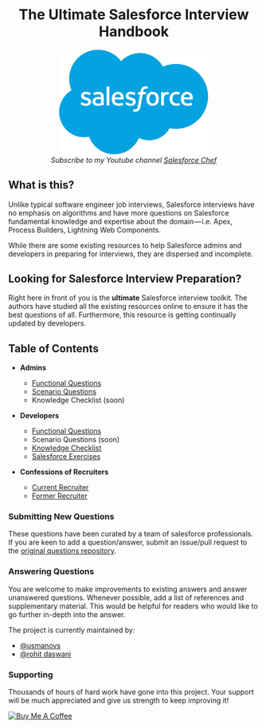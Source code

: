 <h1 align="center">The Ultimate Salesforce Interview Handbook</h1>

<div align="center">
    <img src="assets/sflogo.png" alt="Salesforce Interview Handbook" width="300"/>
    <br> 
    <em>Subscribe to my Youtube channel <a href="https://www.youtube.com/user/seyitbek"> Salesforce Chef</a> </em>
  </p>
</div>

## What is this?

Unlike typical software engineer job interviews, Salesforce interviews have no emphasis on algorithms and have more questions on Salesforce fundamental knowledge and expertise about the domain — i.e. Apex, Process Builders, Lightning Web Components.

While there are some existing resources to help Salesforce admins and developers in preparing for interviews, they are dispersed and incomplete.

## Looking for Salesforce Interview Preparation?
Right here in front of you is the **ultimate** Salesforce interview toolkit. The authors have studied all the existing resources online to ensure it has the best questions of all. Furthermore, this resource is getting continually updated by developers.

## Table of Contents

* **Admins**
  * [Functional Questions](/questions/admin-technical-questions.md)
  * [Scenario Questions](/questions/admin-scenario-questions.md)
  * Knowledge Checklist (soon)

* **Developers**
  * [Functional Questions](/questions/developer-questions.md)
  * Scenario Questions (soon)
  * [Knowledge Checklist](/questions/developers-knowledge-checklist.md)
  * <a href="https://usmanovs.github.io/Salesforce-Interview-Handbook/website//">Salesforce Exercises</a>
  
* **Confessions of Recruiters**
  * [Current Recruiter](/questions/Alex.md)
  * [Former Recruiter](/questions/Chris.md)
  

### Submitting New Questions

These questions have been curated by a team of salesforce professionals. If you are keen to add a question/answer, submit an issue/pull request to the [original questions repository](https://github.com/usmanovs/sf-interview-handbook).

### Answering Questions

You are welcome to make improvements to existing answers and answer unanswered questions. Whenever possible, add a list of references and supplementary material. This would be helpful for readers who would like to go further in-depth into the answer.

The project is currently maintained by:

- [@usmanovs](https://github.com/usmanovs)
- [@rohit daswani](https://github.com/rohit-daswani)



### Supporting

Thousands of hours of hard work have gone into this project. Your support will be much appreciated and give us strength to keep improving it!

<a href="https://www.buymeacoffee.com/seyitbek" target="_blank"><img src="https://www.buymeacoffee.com/assets/img/custom_images/orange_img.png" alt="Buy Me A Coffee" style="height: auto !important;width: auto !important;" ></a>
